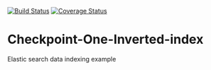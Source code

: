 [![Build Status](https://travis-ci.org/kolafas/Checkpoint-One-Inverted-index.svg?branch=develop)](https://travis-ci.org/kolafas/Checkpoint-One-Inverted-index)
[![Coverage Status](https://coveralls.io/repos/github/kolafas/Checkpoint-One-Inverted-index/badge.svg?branch=coveralls-integration)](https://coveralls.io/github/kolafas/Checkpoint-One-Inverted-index?branch=coveralls-integration)
# Checkpoint-One-Inverted-index
Elastic search data indexing example
